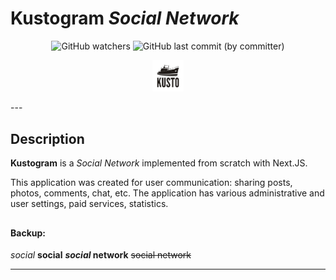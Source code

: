 # **Kustogram** _Social Network_

<p align="center">
<img alt="GitHub watchers" src="https://img.shields.io/github/watchers/polyakog/kustogram">
<img alt="GitHub last commit (by committer)" src="https://img.shields.io/github/last-commit/polyakog/kustogram">

</p>

<p align="center">
<img src="https://github.com/polyakog/kustogram/blob/master/public/img/kusto.png" width="10%" alt ="logo"></p>
---

## Description

**Kustogram** is a _Social Network_ implemented from scratch with Next.JS.

<p>

This application was created for user communication: sharing posts, photos, comments, chat, etc. The application has various administrative and user settings, paid services, statistics.

## </p>

#### Backup:

_social_
**social**
**_social_ network**
~~social network~~

---
